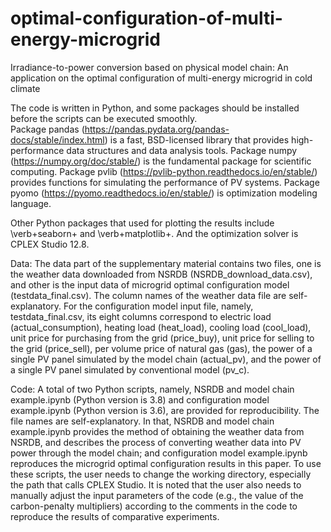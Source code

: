 # optimal-configuration-of-multi-energy-microgrid
Irradiance-to-power conversion based on physical model chain: An application on the optimal configuration of multi-energy microgrid in cold climate

The code is written in Python, and some packages should be installed before the scripts can be executed smoothly.  
  Package pandas (https://pandas.pydata.org/pandas-docs/stable/index.html) is a fast, BSD-licensed library that provides high-performance data structures and data analysis tools.
  Package numpy (https://numpy.org/doc/stable/) is the fundamental package for scientific computing.
  Package pvlib (https://pvlib-python.readthedocs.io/en/stable/) provides functions for simulating the performance of PV systems.
  Package pyomo (https://pyomo.readthedocs.io/en/stable/) is optimization modeling language.

Other Python packages that used for plotting the results include \verb+seaborn+ and \verb+matplotlib+. And the optimization solver is CPLEX Studio 12.8.

Data: The data part of the supplementary material contains two files, one is the weather data downloaded from NSRDB (NSRDB_download_data.csv), and other is the input data of microgrid optimal configuration model (testdata_final.csv). The column names of the weather data file are self-explanatory. For the configuration model input file, namely, testdata_final.csv, its eight columns correspond to electric load (actual_consumption), heating load (heat_load), cooling load (cool_load), unit price for purchasing from the grid (price_buy), unit price for selling to the grid (price_sell), per volume price of natural gas (gas), the power of a single PV panel simulated by the model chain (actual_pv), and the power of a single PV panel simulated by conventional model (pv_c). 

Code: A total of two Python scripts, namely, NSRDB and model chain example.ipynb (Python version is 3.8) and configuration model example.ipynb (Python version is 3.6), are provided for reproducibility. The file names are self-explanatory. In that, NSRDB and model chain example.ipynb provides the method of obtaining the weather data from NSRDB, and describes the process of converting weather data into PV power through the model chain; and configuration model example.ipynb reproduces the microgrid optimal configuration results in this paper. To use these scripts, the user needs to change the working directory, especially the path that calls CPLEX Studio. It is noted that the user also needs to manually adjust the input parameters of the code (e.g., the value of the carbon-penalty multipliers) according to the comments in the code to reproduce the results of comparative experiments. 
